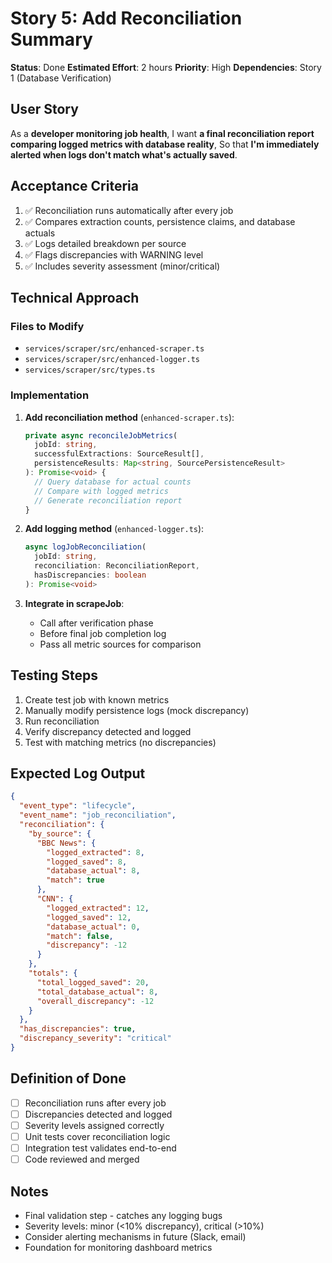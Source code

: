 # Story 5: Add Reconciliation Summary

**Status**: Done
**Estimated Effort**: 2 hours
**Priority**: High
**Dependencies**: Story 1 (Database Verification)

## User Story

As a **developer monitoring job health**,
I want **a final reconciliation report comparing logged metrics with database reality**,
So that **I'm immediately alerted when logs don't match what's actually saved**.

## Acceptance Criteria

1. ✅ Reconciliation runs automatically after every job
2. ✅ Compares extraction counts, persistence claims, and database actuals
3. ✅ Logs detailed breakdown per source
4. ✅ Flags discrepancies with WARNING level
5. ✅ Includes severity assessment (minor/critical)

## Technical Approach

### Files to Modify
- `services/scraper/src/enhanced-scraper.ts`
- `services/scraper/src/enhanced-logger.ts`
- `services/scraper/src/types.ts`

### Implementation

1. **Add reconciliation method** (`enhanced-scraper.ts`):
   ```typescript
   private async reconcileJobMetrics(
     jobId: string,
     successfulExtractions: SourceResult[],
     persistenceResults: Map<string, SourcePersistenceResult>
   ): Promise<void> {
     // Query database for actual counts
     // Compare with logged metrics
     // Generate reconciliation report
   }
   ```

2. **Add logging method** (`enhanced-logger.ts`):
   ```typescript
   async logJobReconciliation(
     jobId: string,
     reconciliation: ReconciliationReport,
     hasDiscrepancies: boolean
   ): Promise<void>
   ```

3. **Integrate in scrapeJob**:
   - Call after verification phase
   - Before final job completion log
   - Pass all metric sources for comparison

## Testing Steps

1. Create test job with known metrics
2. Manually modify persistence logs (mock discrepancy)
3. Run reconciliation
4. Verify discrepancy detected and logged
5. Test with matching metrics (no discrepancies)

## Expected Log Output

```json
{
  "event_type": "lifecycle",
  "event_name": "job_reconciliation",
  "reconciliation": {
    "by_source": {
      "BBC News": {
        "logged_extracted": 8,
        "logged_saved": 8,
        "database_actual": 8,
        "match": true
      },
      "CNN": {
        "logged_extracted": 12,
        "logged_saved": 12,
        "database_actual": 0,
        "match": false,
        "discrepancy": -12
      }
    },
    "totals": {
      "total_logged_saved": 20,
      "total_database_actual": 8,
      "overall_discrepancy": -12
    }
  },
  "has_discrepancies": true,
  "discrepancy_severity": "critical"
}
```

## Definition of Done

- [ ] Reconciliation runs after every job
- [ ] Discrepancies detected and logged
- [ ] Severity levels assigned correctly
- [ ] Unit tests cover reconciliation logic
- [ ] Integration test validates end-to-end
- [ ] Code reviewed and merged

## Notes

- Final validation step - catches any logging bugs
- Severity levels: minor (<10% discrepancy), critical (>10%)
- Consider alerting mechanisms in future (Slack, email)
- Foundation for monitoring dashboard metrics
